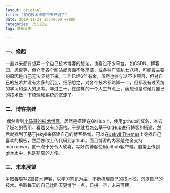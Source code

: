 ```yaml
---
layout: original
title: "我的技术博客今天开通了"
date: 2019-11-21 16:44:00 +0800 
categories: 成长日志
tag: 成长日志

---
```


### 一、缘起

​		一直以来都有想弄一个自己技术博客的想法，也看过不少平台，如CSDN、博客园、思否等，但介于各个网站或页面不够简洁，或各种广告乱七八槽，可能最主要的原因是自己无法坚持下来。工作已经6年有余，虽然也参与过不少项目，但对自己的技术并没有太多的沉淀，细细想之，对各个技术都略知一二，但都没有过系统的学习和深入的思考。年过三十，在这样的一个人生节点上，我想也是时候对自己的技术做一下梳理和系统的沉淀了。

### 二、博客搭建

​		偶然看到[小马哥的技术博客](https://mercyblitz.github.io/)，居然是搭建在GitHub上，使用github的域名，省去了域名的费用，看着又有点逼格。于是就找怎么基于GitHub进行博客的搭建，然后就找到了基于jekyll来搭建自己的博客系统，可以在[Jekyll Themes](http://jekyllthemes.org/)上寻找自己喜欢的模板，然后修改上传代码到github。而且博客的内容是完全支持markdown，这一点十分令人欣喜，写好的博客使用github客户端，直接上传到github中，也是非常的方便。

### 三、未来展望

​		争取每周写2篇技术博客，以学习笔记为主，不断梳理自己的技术栈，沉淀自己的技术。争取每天的自己比昨天更博学一点，日拱一卒，未来可期。

